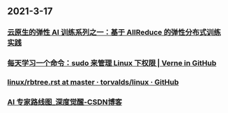 
## 2021-3-17

### [云原生的弹性 AI 训练系列之一：基于 AllReduce 的弹性分布式训练实践](https://juejin.cn/post/6940093551988441095)

### [ 每天学习一个命令：sudo 来管理 Linux 下权限 | Verne in GitHub ](https://einverne.github.io/post/2017/05/sudo-tips.html)

### [linux/rbtree.rst at master · torvalds/linux · GitHub](https://github.com/torvalds/linux/blob/master/Documentation/core-api/rbtree.rst)

### [AI 专家路线图_深度觉醒-CSDN博客](https://blog.csdn.net/weixin_47479625/article/details/114529861)